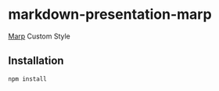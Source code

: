 # markdown-presentation-marp

[Marp](https://marp.app/) Custom Style

## Installation

`npm install`
